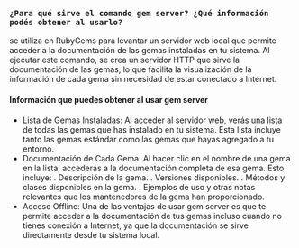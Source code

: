 ### ```¿Para qué sirve el comando gem server? ¿Qué información podés obtener al usarlo?```

se utiliza en RubyGems para levantar un servidor web local que permite acceder a la documentación de las gemas instaladas en tu sistema. Al ejecutar este comando, se crea un servidor HTTP que sirve la documentación de las gemas, lo que facilita la visualización de la información de cada gema sin necesidad de estar conectado a Internet.

#### Información que puedes obtener al usar gem server
- Lista de Gemas Instaladas: Al acceder al servidor web, verás una lista de todas las gemas que has instalado en tu sistema. Esta lista incluye tanto las gemas estándar como las gemas que hayas agregado a tu entorno.
- Documentación de Cada Gema: Al hacer clic en el nombre de una gema en la lista, accederás a la documentación completa de esa gema. Esto incluye:
. Descripción de la gema.
. Versiones disponibles.
. Métodos y clases disponibles en la gema.
. Ejemplos de uso y otras notas relevantes que los mantenedores de la gema han proporcionado.
- Acceso Offline: Una de las ventajas de usar gem server es que te permite acceder a la documentación de tus gemas incluso cuando no tienes conexión a Internet, ya que la documentación se sirve directamente desde tu sistema local.